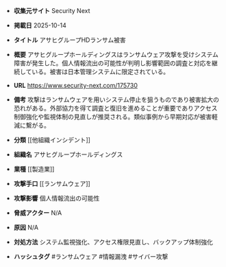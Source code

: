 - **収集元サイト**
Security Next

- **掲載日**
2025-10-14

- **タイトル**
アサヒグループHDランサム被害

- **概要**
アサヒグループホールディングスはランサムウェア攻撃を受けシステム障害が発生した。個人情報流出の可能性が判明し影響範囲の調査と対応を継続している。被害は日本管理システムに限定されている。

- **URL**
https://www.security-next.com/175730

- **備考**
攻撃はランサムウェアを用いシステム停止を狙うものであり被害拡大の恐れがある。外部協力を得て調査と復旧を進めることが重要でありアクセス制御強化や監視体制の見直しが推奨される。類似事例から早期対応が被害軽減に繋がる。

- **分類**
[[他組織インシデント]]

- **組織名**
アサヒグループホールディングス

- **業種**
[[製造業]]

- **攻撃手口**
[[ランサムウェア]]

- **攻撃影響**
個人情報流出の可能性

- **脅威アクター**
N/A

- **原因**
N/A

- **対処方法**
システム監視強化、アクセス権限見直し、バックアップ体制強化

- **ハッシュタグ**
#ランサムウェア #情報漏洩 #サイバー攻撃
